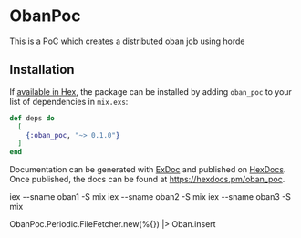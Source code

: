 # ObanPoc

This is a PoC which creates a distributed oban job using horde

## Installation

If [available in Hex](https://hex.pm/docs/publish), the package can be installed
by adding `oban_poc` to your list of dependencies in `mix.exs`:

```elixir
def deps do
  [
    {:oban_poc, "~> 0.1.0"}
  ]
end
```

Documentation can be generated with [ExDoc](https://github.com/elixir-lang/ex_doc)
and published on [HexDocs](https://hexdocs.pm). Once published, the docs can
be found at <https://hexdocs.pm/oban_poc>.


iex --sname oban1 -S mix
iex --sname oban2 -S mix
iex --sname oban3 -S mix


ObanPoc.Periodic.FileFetcher.new(%{}) |> Oban.insert
